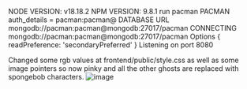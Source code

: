 NODE VERSION:
v18.18.2
NPM  VERSION:
9.8.1
run pacman
PACMAN auth_details =  pacman:pacman@
DATABASE URL  mongodb://pacman:pacman@mongodb:27017/pacman
CONNECTING  mongodb://pacman:pacman@mongodb:27017/pacman
Options  { readPreference: 'secondaryPreferred' }
Listening on port 8080

Changed some rgb values at frontend/public/style.css as well as some image pointers so now pinky and all the other ghosts are replaced with spongebob characters.
![image](https://github.com/xiea2205/spark-seprep/assets/135669554/79c0b09e-90a6-48d0-8e57-b59fb0285ce8)
